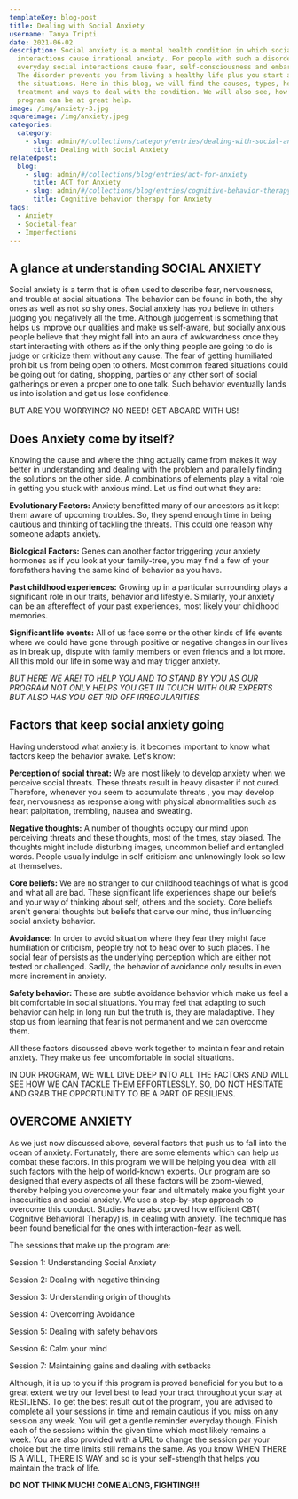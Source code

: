 ```yaml
---
templateKey: blog-post
title: Dealing with Social Anxiety
username: Tanya Tripti
date: 2021-06-02
description: Social anxiety is a mental health condition in which social
  interactions cause irrational anxiety. For people with such a disorder,
  everyday social interactions cause fear, self-consciousness and embarrassment.
  The disorder prevents you from living a healthy life plus you start avoiding
  the situations. Here in this blog, we will find the causes, types, help,
  treatment and ways to deal with the condition. We will also see, how our
  program can be at great help.
image: /img/anxiety-3.jpg
squareimage: /img/anxiety.jpeg
categories:
  category:
    - slug: admin/#/collections/category/entries/dealing-with-social-anxiety?ref=workflow
      title: Dealing with Social Anxiety
relatedpost:
  blog:
    - slug: admin/#/collections/blog/entries/act-for-anxiety
      title: ACT for Anxiety
    - slug: admin/#/collections/blog/entries/cognitive-behavior-therapy-cbt-for-anxiety
      title: Cognitive behavior therapy for Anxiety
tags:
  - Anxiety
  - Societal-fear
  - Imperfections
---
```

<!--StartFragment-->

## **A glance at understanding SOCIAL ANXIETY**

Social anxiety is a term that is often used to describe fear, nervousness, and trouble at social situations. The behavior can be found in both, the shy ones as well as not so shy ones. Social anxiety has you believe in others judging you negatively all the time. Although judgement is something that helps us improve our qualities and make us self-aware, but socially anxious people believe that they might fall into an aura of awkwardness once they start interacting with others as if the only thing people are going to do is judge or criticize them without any cause. The fear of getting humiliated prohibit us from being open to others. Most common feared situations could be going out for dating, shopping, parties or any other sort of social gatherings or even a proper one to one talk. Such behavior eventually lands us into isolation and get us lose confidence. 

BUT ARE YOU WORRYING? NO NEED! GET ABOARD WITH US!

## Does Anxiety come by itself?

Knowing the cause and where the thing actually came from makes it way better in understanding and dealing with the problem and parallelly finding the solutions on the other side. A combinations of elements play a vital role in getting you stuck with anxious mind. Let us find out what they are:

**Evolutionary Factors:** Anxiety benefitted many of our ancestors as it kept them aware of upcoming troubles. So, they spend enough time in being cautious and thinking of tackling the threats. This could one reason why someone adapts anxiety.

**Biological Factors:** Genes can another factor triggering your anxiety hormones as if you look at your family-tree, you may find a few of your forefathers having the same kind of behavior as you have.

**Past childhood experiences:** Growing up in a particular surrounding plays a significant role in our traits, behavior and lifestyle. Similarly, your anxiety can be an aftereffect of your past experiences, most likely your childhood memories.

**Significant life events:** All of us face some or the other kinds of life events where we could have gone through positive or negative changes in our lives as in break up, dispute with family members or even friends and a lot more. All this mold our life in some way and may trigger anxiety.

*BUT HERE WE ARE! TO HELP YOU AND TO STAND BY YOU AS OUR PROGRAM NOT ONLY HELPS YOU GET IN TOUCH WITH OUR EXPERTS BUT ALSO HAS YOU GET RID OFF IRREGULARITIES.*

## **Factors that keep social anxiety going**

Having understood what anxiety is, it becomes important to know what factors keep the behavior awake. Let's know:

**Perception of social threat:** We are most likely to develop anxiety when we perceive social threats. These threats result in heavy disaster if not cured. Therefore, whenever you seem to accumulate threats , you may develop fear, nervousness as response along with physical abnormalities such as heart palpitation, trembling, nausea and sweating.

**Negative thoughts:** A number of thoughts occupy our mind upon perceiving threats and these thoughts, most of the times, stay biased. The thoughts might include disturbing images, uncommon belief and entangled words. People usually indulge in self-criticism and unknowingly look so low at themselves.

**Core beliefs:** We are no stranger to our childhood teachings of what is good and what all are bad. These significant life experiences shape our beliefs and your way of thinking about self, others and the society. Core beliefs aren't general thoughts but beliefs that carve our mind, thus influencing social anxiety behavior.

**Avoidance:** In order to avoid situation where they fear they might face humiliation or criticism, people try not to head over to such places. The social fear of persists as the underlying perception which are either not tested or challenged. Sadly, the behavior of avoidance only results in even more increment in anxiety.

**Safety behavior:** These are subtle avoidance behavior which make us feel a bit comfortable in social situations. You may feel that adapting to such behavior can help in long run but the truth is, they are maladaptive. They stop us from learning that fear is not permanent and we can overcome them.

All these factors discussed above work together to maintain fear and retain anxiety. They make us feel uncomfortable in social situations. 

IN OUR PROGRAM, WE WILL DIVE DEEP INTO ALL THE FACTORS AND WILL SEE HOW WE CAN TACKLE THEM EFFORTLESSLY. SO, DO NOT HESITATE AND GRAB THE OPPORTUNITY TO BE A PART OF RESILIENS.

## **OVERCOME ANXIETY**

As we just now discussed above, several factors that push us to fall into the ocean of anxiety. Fortunately, there are some elements which can help us combat these factors. In this program we will be helping you deal with all such factors with the help of world-known experts. Our program are so designed that every aspects of all these factors will be zoom-viewed, thereby helping you overcome your fear and ultimately make you fight your insecurities and social anxiety. We use a step-by-step approach to overcome this conduct. Studies have also proved how efficient CBT( Cognitive Behavioral Therapy) is, in dealing with anxiety. The technique has been found beneficial for the ones with interaction-fear as well.

The sessions that make up the program are: 

Session 1: Understanding Social Anxiety

Session 2: Dealing with negative thinking

Session 3: Understanding origin of thoughts

Session 4: Overcoming Avoidance 

Session 5: Dealing with safety behaviors 

Session 6: Calm your mind 

Session 7: Maintaining gains and dealing with setbacks

Although, it is up to you if this program is proved beneficial for you but to a great extent we try our level best to lead your tract throughout your stay at RESILIENS. To get the best result out of the program, you are advised to complete all your sessions in time and remain cautious if you miss on any session any week. You will get a gentle reminder everyday though. Finish each of the sessions within the given time which most likely remains a week. You are also provided with a URL to change the session par your choice but the time limits still remains the same. As you know WHEN THERE IS A WILL, THERE IS  WAY and so is your self-strength that helps you maintain the track of life.

**DO NOT THINK MUCH! COME ALONG, FIGHTING!!!**

<!--EndFragment-->